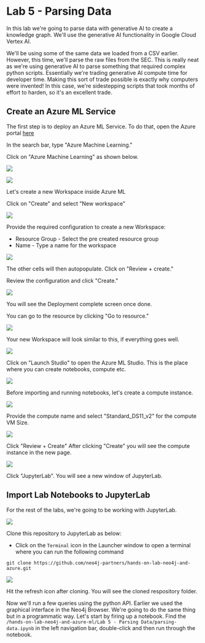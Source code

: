 # Lab 5 - Parsing Data
In this lab we're going to parse data with generative AI to create a knowledge graph. We'll use the generative AI functionality in Google Cloud Vertex AI.

We'll be using some of the same data we loaded from a CSV earlier. However, this time, we'll parse the raw files from the SEC. This is really neat as we're using generative AI to parse something that required complex python scripts. Essentially we're trading generative AI compute time for developer time. Making this sort of trade possible is exactly why computers were invented! In this case, we're sidestepping scripts that took months of effort to harden, so it's an excellent trade.

## Create an Azure ML Service
The first step is to deploy an Azure ML Service.  To do that, open the Azure portal [here](https://portal.azure.com)

In the search bar, type "Azure Machine Learning."

Click on "Azure Machine Learning" as shown below.

![](images/01-search.png)

![](images/02-azure-ml.png)

Let's create a new Workspace inside Azure ML

Click on "Create" and select "New workspace"

![](images/03-new-ws.png)

Provide the required configuration to create a new Workspace:

* Resource Group - Select the pre created resource group
* Name - Type a name for the workspace

![](images/04-ws-config.png)

The other cells will then autopopulate.  Click on "Review + create." 

Review the configuration and click "Create."

![](images/05-review.png)

You will see the Deployment complete screen once done.

You can go to the resource by clicking "Go to resource."

![](images/06-complete.png)

Your new Workspace will look similar to this, if everything goes well.

![](images/07-new-ws.png)

Click on "Launch Studio" to open the Azure ML Studio. This is the place where you can create notebooks, compute etc.

![](images/08-ml-studio.png)

Before importing and running notebooks, let's create a compute instance.

![](images/09-compute.png)

Provide the compute name and select "Standard_DS11_v2" for the compute VM Size.

![](images/10-new-compute.png)

Click "Review + Create" 
After clicking "Create" you will see the compute instance in the new page.

![](images/11-compute-done.png)

Click "JupyterLab". You will see a new window of JupyterLab.

## Import Lab Notebooks to JupyterLab
For the rest of the labs, we're going to be working with JupyterLab.

![](images/12-launcher-terminal.png)

Clone this repository to JupyterLab as below:

* Click on the `Terminal` icon in the Launcher window to open a terminal where you can run the following command

```
git clone https://github.com/neo4j-partners/hands-on-lab-neo4j-and-azure.git
```

![](images/13-git-clone.png)

Hit the refresh icon after cloning. You will see the cloned respository folder.

Now we'll run a few queries using the python API.  Earlier we used the graphical interface in the Neo4j Browser.  We're going to do the same thing but in a programmatic way.  Let's start by firing up a notebook.  Find the `/hands-on-lab-neo4j-and-azure-ml/Lab 5 - Parsing Data/parsing-data.ipynb` in the left navigation bar, double-click and then run through the notebook.
